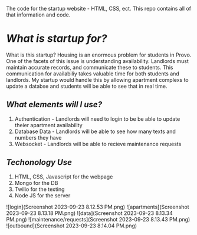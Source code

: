 The code for the startup website - HTML, CSS, ect. This repo contains all of that information and code.

# ***What is startup for?***
What is this startup? Housing is an enormous problem for students in Provo. One of the facets of this issue is understanding availability. Landlords must maintain accurate records, and communicate these to students. This communication for availabiliy takes valuable time for both students and landlords. My startup would handle this by allowing apartment complexs to update a databse and students will be able to see that in real time.

## ***What elements will I use?***
1. Authentication - Landlords will need to login to be be able to update theier apartment availability
2. Database Data - Landlords will be able to see how many texts and numbers they have
3. Websocket - Landlords will be able to recieve maintenance requests 

## ***Techonology Use***
1. HTML, CSS, Javascript for the webpage
2. Mongo for the DB
3. Twilio for the texting
4. Node JS for the server

![login](Screenshot 2023-09-23 8.12.53 PM.png)
![apartments](Screenshot 2023-09-23 8.13.18 PM.png)
![data](Screenshot 2023-09-23 8.13.34 PM.png)
![maintenance/requests](Screenshot 2023-09-23 8.13.43 PM.png)
![outbound](Screenshot 2023-09-23 8.14.04 PM.png)
